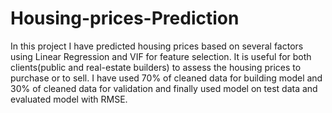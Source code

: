 # Housing-prices-Prediction
In this project I have predicted housing prices based on several factors using Linear Regression and VIF for feature selection.
It is useful for both clients(public and real-estate builders) to assess the housing prices to purchase or to sell.
I have used 70% of cleaned data for building model and 30% of cleaned data for validation and finally used model on test data and evaluated model with RMSE.
